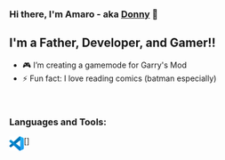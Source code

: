 ### Hi there, I'm Amaro - aka [Donny][website] 👋 

## I'm a Father, Developer, and Gamer!!

- 🎮 I’m creating a gamemode for Garry's Mod 
- ⚡ Fun fact: I love reading comics (batman especially)

<br />

### Languages and Tools:

[<img align="left" alt="Visual Studio Code" width="26px" src="https://raw.githubusercontent.com/github/explore/80688e429a7d4ef2fca1e82350fe8e3517d3494d/topics/visual-studio-code/visual-studio-code.png" />]



[website]: https://gwarslatam.com
